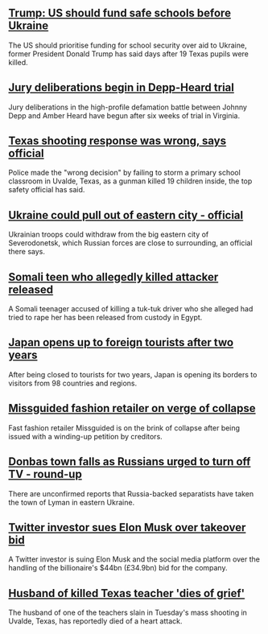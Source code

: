 ## [Trump: US should fund safe schools before Ukraine](https://www.bbc.com/news/world-us-canada-61614782)
The US should prioritise funding for school security over aid to Ukraine, former President Donald Trump has said days after 19 Texas pupils were killed. 
## [Jury deliberations begin in Depp-Heard trial](https://www.bbc.com/news/world-us-canada-61610470)
Jury deliberations in the high-profile defamation battle between Johnny Depp and Amber Heard have begun after six weeks of trial in Virginia.
## [Texas shooting response was wrong, says official](https://www.bbc.com/news/world-us-canada-61613177)
Police made the "wrong decision" by failing to storm a primary school classroom in Uvalde, Texas, as a gunman killed 19 children inside, the top safety official has said.
## [Ukraine could pull out of eastern city - official](https://www.bbc.com/news/world-europe-61613479)
Ukrainian troops could withdraw from the big eastern city of Severodonetsk, which Russian forces are close to surrounding, an official there says.
## [Somali teen who allegedly killed attacker released](https://www.bbc.com/news/world-middle-east-61615012)
A Somali teenager accused of killing a tuk-tuk driver who she alleged had tried to rape her has been released from custody in Egypt.
## [Japan opens up to foreign tourists after two years](https://www.bbc.com/news/world-asia-61612599)
 After being closed to tourists for two years, Japan is opening its borders to visitors from 98 countries and regions.
## [Missguided fashion retailer on verge of collapse](https://www.bbc.com/news/business-61610290)
Fast fashion retailer Missguided is on the brink of collapse after being issued with a winding-up petition by creditors. 
## [Donbas town falls as Russians urged to turn off TV - round-up](https://www.bbc.com/news/world-europe-61610831)
There are unconfirmed reports that Russia-backed separatists have taken the town of Lyman in eastern Ukraine.
## [Twitter investor sues Elon Musk over takeover bid](https://www.bbc.com/news/business-61589229)
A Twitter investor is suing Elon Musk and the social media platform over the handling of the billionaire's $44bn (£34.9bn) bid for the company. 
## [Husband of killed Texas teacher 'dies of grief'](https://www.bbc.com/news/world-us-canada-61569655)
The husband of one of the teachers slain in Tuesday's mass shooting in Uvalde, Texas, has reportedly died of a heart attack. 
